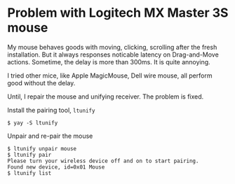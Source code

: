 # Problem with Logitech MX Master 3S mouse

My mouse behaves goods with moving, clicking, scrolling after the fresh installation. But it always responses noticable latency on Drag-and-Move actions. Sometime, the delay is more than 300ms. It is quite annoying.

I tried other mice, like Apple MagicMouse, Dell wire mouse, all perform good without the delay.

Until, I repair the mouse and unifying receiver. The problem is fixed.

Install the pairing tool, `ltunify`

```shell
$ yay -S ltunify
```

Unpair and re-pair the mouse

```shell
$ ltunify unpair mouse
$ ltunify pair
Please turn your wireless device off and on to start pairing.
Found new device, id=0x01 Mouse
$ ltunify list
```